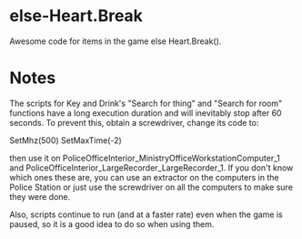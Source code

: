 # else-Heart.Break
Awesome code for items in the game else Heart.Break().

# Notes
The scripts for Key and Drink's "Search for thing" and "Search for room" functions have a long execution duration and will inevitably stop after 60 seconds. To prevent this, obtain a screwdriver, change its code to:

SetMhz(500)
SetMaxTime(-2)

then use it on PoliceOfficeInterior_MinistryOfficeWorkstationComputer_1 and PoliceOfficeInterior_LargeRecorder_LargeRecorder_1. If you don't know which ones these are, you can use an extractor on the computers in the Police Station or just use the screwdriver on all the computers to make sure they were done.

Also, scripts continue to run (and at a faster rate) even when the game is paused, so it is a good idea to do so when using them.
